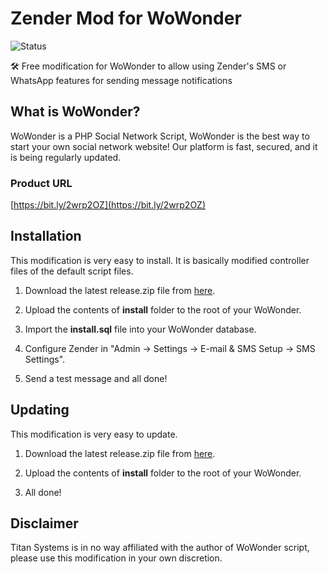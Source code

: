 # Zender Mod for WoWonder

![Status](https://img.shields.io/badge/status-released-blue?style=for-the-badge)

🛠 Free modification for WoWonder to allow using Zender's SMS or WhatsApp features for sending message notifications

## What is WoWonder?

WoWonder is a PHP Social Network Script, WoWonder is the best way to start your own social network website! Our platform is fast, secured, and it is being regularly updated.

### Product URL

[https://bit.ly/2wrp2OZ](https://bit.ly/2wrp2OZ)

## Installation

This modification is very easy to install. It is basically modified controller files of the default script files.

1. Download the latest release.zip file from [here](https://github.com/titansys/zender-mod-wowonder/releases).

2. Upload the contents of **install** folder to the root of your WoWonder.

3. Import the **install.sql** file into your WoWonder database.

4. Configure Zender in "Admin -> Settings -> E-mail & SMS Setup -> SMS Settings".

5. Send a test message and all done!

## Updating

This modification is very easy to update.

1. Download the latest release.zip file from [here](https://github.com/titansys/zender-mod-wowonder/releases).

2. Upload the contents of **install** folder to the root of your WoWonder.

3. All done!

## Disclaimer

Titan Systems is in no way affiliated with the author of WoWonder script, please use this modification in your own discretion.